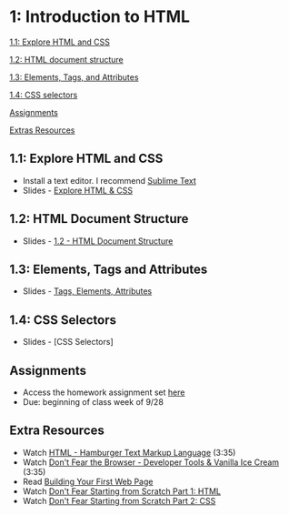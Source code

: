1: Introduction to HTML
=========================
[1.1: Explore HTML and CSS](#11-explore)

[1.2: HTML document structure](#12-html-document-structure)

[1.3: Elements, Tags, and Attributes](#13-elements)

[1.4: CSS selectors](#14-css-selectors)

[Assignments](#assignments)

[Extras Resources](#resources)


<a id="11-explore">1.1: Explore HTML and CSS</a>
---------------------

+ Install a text editor. I recommend [Sublime Text](http://www.sublimetext.com/)
+ Slides - [Explore HTML & CSS](https://docs.google.com/presentation/d/12raIAgSTqDOOK4ylFU-fW8Z-zQRO_T3BTLyjZbvNaCs/edit?usp=sharing)


<a id="12-html-document-structure">1.2: HTML Document Structure</a>
---------------------

+ Slides -  [1.2 - HTML Document Structure](https://docs.google.com/presentation/d/1asJMdIOdUb_RXO9XOSaIqKlKSTFXaKD2Jlf_JLGadDQ/edit?usp=sharing)


<a id="13-elements">1.3: Elements, Tags and Attributes</a>
---------------------

+ Slides - [Tags, Elements, Attributes](https://docs.google.com/presentation/d/1QmxASeeHCEbBrv23lauk-EJQlwRQh5jGXvYr-UzaPZ4/edit?usp=sharing)


<a id="14-css-selectors">1.4: CSS Selectors</a>
---------------------
+ Slides - [CSS Selectors]

<a id="assignments">Assignments</a>
-----------------------------

+ Access the homework assignment set [here](https://docs.google.com/document/d/1jDwfaUztIqLGPPStaIQkBXUwU5f2i2-g3kMNZ7fngJk/edit?usp=sharing)
+ Due: beginning of class week of 9/28


<a id="resources">Extra Resources</a>
-----------------------------

+ Watch [HTML - Hamburger Text Markup Language](http://www.dontfeartheinternet.com/html/html) (3:35)
+ Watch [Don't Fear the Browser - Developer Tools & Vanilla Ice Cream](http://www.dontfeartheinternet.com/html/html) (3:35)
+ Read [Building Your First Web Page](http://learn.shayhowe.com/html-css/building-your-first-web-page/)
+ Watch [Don't Fear Starting from Scratch Part 1: HTML](http://www.dontfeartheinternet.com/html/don%E2%80%99t-fear-starting-from-scratch)
+ Watch [Don't Fear Starting from Scratch Part 2: CSS](http://www.dontfeartheinternet.com/css/don%E2%80%99t-fear-starting-from-scratch-2)




